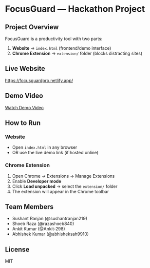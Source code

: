 # FocusGuard — Hackathon Project

## Project Overview
FocusGuard is a productivity tool with two parts:
1. **Website** → `index.html` (frontend/demo interface)
2. **Chrome Extension** → `extension/` folder (blocks distracting sites)

## Live Website
https://focusguardpro.netlify.app/

## Demo Video
[Watch Demo Video](https://github.com/sushantranjan912/FocusguardPro-hackathon/blob/main/Focusguard%20Pro%20demo.mp4)

## How to Run

### Website
- Open `index.html` in any browser  
- OR use the live demo link (if hosted online)

### Chrome Extension
1. Open Chrome → Extensions → Manage Extensions  
2. Enable **Developer mode**  
3. Click **Load unpacked** → select the `extension/` folder  
4. The extension will appear in the Chrome toolbar  

## Team Members
- Sushant Ranjan (@sushantranjan219)  
- Shoeb Raza (@razashoeb840)  
- Ankit Kumar (@Ankit-298)  
- Abhishek Kumar (@abhisheksah9910)



## License
MIT
